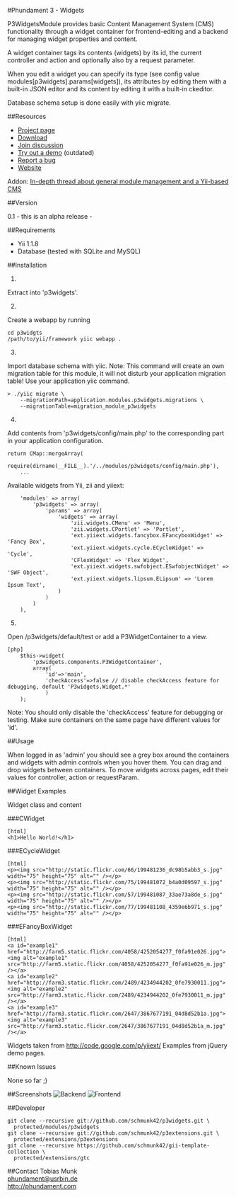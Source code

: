 #Phundament 3 - Widgets

P3WidgetsModule provides basic Content Management System (CMS) functionality
through a widget container for frontend-editing and a backend for managing
widget properties and content.

A widget container tags its contents (widgets) by its id, the current controller
and action and optionally also by a request parameter.

When you edit a widget you can specify its type (see config value
modules[p3widgets].params[widgets]), its attributes by editing them with a
built-in JSON editor and its content by editing it with a built-in ckeditor.

Database schema setup is done easily with yiic migrate.

##Resources

 * [Project page](https://github.com/schmunk42/phundament/)
 * [Download](https://github.com/schmunk42/phundament/archives/master)
 * [Join discussion](http://www.yiiframework.com/forum/index.php?/topic/20092-module-p3widgets/)
 * [Try out a demo](http://demo.phundament.com/3.0-dev) (outdated)
 * [Report a bug](https://github.com/schmunk42/phundament/issues)
 * [Website](http://phundament.com)

Addon: [In-depth thread about general module management and a Yii-based CMS](http://www.yiiframework.com/forum/index.php?/topic/17591-planning-yii-cms-a-different-approach/)

##Version

0.1 - this is an alpha release -


##Requirements

 * Yii 1.1.8
 * Database (tested with SQLite and MySQL)



##Installation

1) 
Extract into 'p3widgets'.


2)
Create a webapp by running

~~~
cd p3widgts
/path/to/yii/framework yiic webapp .
~~~


3)
Import database schema with yiic.
Note: This command will create an own migration table for this module, it will
not disturb your application migration table! Use your application yiic command.

~~~
> ./yiic migrate \
    --migrationPath=application.modules.p3widgets.migrations \
    --migrationTable=migration_module_p3widgets
~~~

4) 
Add contents from 'p3widgets/config/main.php' to the corresponding part in your
application configuration.

~~~
return CMap::mergeArray(
    require(dirname(__FILE__).'/../modules/p3widgets/config/main.php'),
    ...
~~~

Available widgets from Yii, zii and yiiext:

~~~
	'modules' => array(
		'p3widgets' => array(
			'params' => array(
				'widgets' => array(
					'zii.widgets.CMenu' => 'Menu',
					'zii.widgets.CPortlet' => 'Portlet',
					'ext.yiiext.widgets.fancybox.EFancyboxWidget' => 'Fancy Box',
					'ext.yiiext.widgets.cycle.ECycleWidget' => 'Cycle',
					'CFlexWidget' => 'Flex Widget',
					'ext.yiiext.widgets.swfobject.ESwfobjectWidget' => 'SWF Object',
					'ext.yiiext.widgets.lipsum.ELipsum' => 'Lorem Ipsum Text',
				)
			)
		)
	),
~~~


5)
Open /p3widgets/default/test or add a P3WidgetContainer to a view.

~~~
[php]
    $this->widget(
        'p3widgets.components.P3WidgetContainer',
        array(
            'id'=>'main',
            'checkAccess'=>false // disable checkAccess feature for debugging, default 'P3widgets.Widget.*'
            )
    );
~~~
Note: You should only disable the 'checkAccess' feature for debugging or testing.
Make sure containers on the same page have different values for 'id'.



##Usage

When logged in as 'admin' you should see a grey box around the containers and
widgets with admin controls when you hover them.
You can drag and drop widgets between containers.
To move widgets across pages, edit their values for controller, action or
requestParam.



##Widget Examples

Widget class and content

###CWidget

~~~
[html]
<h1>Hello World!</h1>
~~~


###ECycleWidget

~~~
[html]
<p><img src="http://static.flickr.com/66/199481236_dc98b5abb3_s.jpg" width="75" height="75" alt="" /></p>
<p><img src="http://static.flickr.com/75/199481072_b4a0d09597_s.jpg" width="75" height="75" alt="" /></p>
<p><img src="http://static.flickr.com/57/199481087_33ae73a8de_s.jpg" width="75" height="75" alt="" /></p>
<p><img src="http://static.flickr.com/77/199481108_4359e6b971_s.jpg" width="75" height="75" alt="" /></p>
~~~


###EFancyBoxWidget

~~~
[html]
<a id="example1" href="http://farm5.static.flickr.com/4058/4252054277_f0fa91e026.jpg"><img alt="example1" src="http://farm5.static.flickr.com/4058/4252054277_f0fa91e026_m.jpg" /></a>
<a id="example2" href="http://farm3.static.flickr.com/2489/4234944202_0fe7930011.jpg"><img alt="example2" src="http://farm3.static.flickr.com/2489/4234944202_0fe7930011_m.jpg" /></a>
<a id="example3" href="http://farm3.static.flickr.com/2647/3867677191_04d8d52b1a.jpg"><img alt="example3" src="http://farm3.static.flickr.com/2647/3867677191_04d8d52b1a_m.jpg" /></a>
~~~

Widgets taken from http://code.google.com/p/yiiext/
Examples from jQuery demo pages.



##Known Issues

None so far ;)


##Screenshots
![Backend](http://demo.phundament.com/pub/p3widgets/p3widgets-0.1-01.png "Backend")
![Frontend](http://demo.phundament.com/pub/p3widgets/p3widgets-0.1-02.png "Frontend")


##Developer

~~~
git clone --recursive git://github.com/schmunk42/p3widgets.git \
  protected/modules/p3widgets
git clone --recursive git://github.com/schmunk42/p3extensions.git \
  protected/extensions/p3extensions
git clone --recursive https://github.com/schmunk42/gii-template-collection \
  protected/extensions/gtc
~~~


##Contact
Tobias Munk  
phundament@usrbin.de  
http://phundament.com